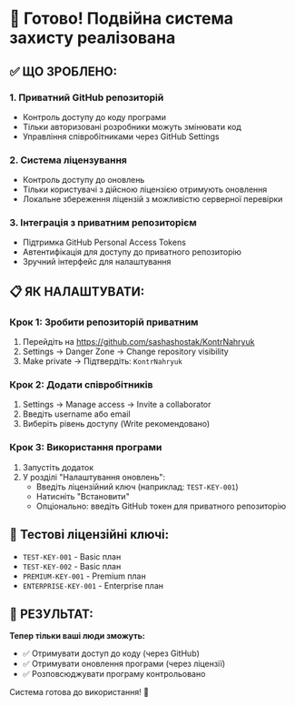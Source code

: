 # 🎯 Готово! Подвійна система захисту реалізована

## ✅ ЩО ЗРОБЛЕНО:

### 1. Приватний GitHub репозиторій
- Контроль доступу до коду програми
- Тільки авторизовані розробники можуть змінювати код
- Управління співробітниками через GitHub Settings

### 2. Система ліцензування 
- Контроль доступу до оновлень
- Тільки користувачі з дійсною ліцензією отримують оновлення
- Локальне збереження ліцензій з можливістю серверної перевірки

### 3. Інтеграція з приватним репозиторієм
- Підтримка GitHub Personal Access Tokens
- Автентифікація для доступу до приватного репозиторію
- Зручний інтерфейс для налаштування

## 📋 ЯК НАЛАШТУВАТИ:

### Крок 1: Зробити репозиторій приватним
1. Перейдіть на https://github.com/sashashostak/KontrNahryuk
2. Settings → Danger Zone → Change repository visibility 
3. Make private → Підтвердіть: `KontrNahryuk`

### Крок 2: Додати співробітників
1. Settings → Manage access → Invite a collaborator
2. Введіть username або email
3. Виберіть рівень доступу (Write рекомендовано)

### Крок 3: Використання програми
1. Запустіть додаток
2. У розділі "Налаштування оновлень":
   - Введіть ліцензійний ключ (наприклад: `TEST-KEY-001`)
   - Натисніть "Встановити"
   - Опціонально: введіть GitHub токен для приватного репозиторію

## 🔑 Тестові ліцензійні ключі:
- `TEST-KEY-001` - Basic план
- `TEST-KEY-002` - Basic план  
- `PREMIUM-KEY-001` - Premium план
- `ENTERPRISE-KEY-001` - Enterprise план

## 🎯 РЕЗУЛЬТАТ:
**Тепер тільки ваші люди зможуть:**
- ✅ Отримувати доступ до коду (через GitHub)
- ✅ Отримувати оновлення програми (через ліцензії)
- ✅ Розповсюджувати програму контрольовано

Система готова до використання! 🚀